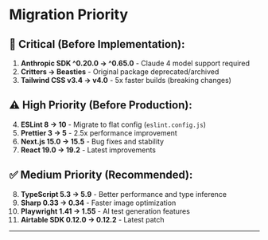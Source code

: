 # Migration Priority

## 🚨 Critical (Before Implementation):
1. **Anthropic SDK ^0.20.0 → ^0.65.0** - Claude 4 model support required
2. **Critters → Beasties** - Original package deprecated/archived
3. **Tailwind CSS v3.4 → v4.0** - 5x faster builds (breaking changes)

## ⚠️ High Priority (Before Production):
4. **ESLint 8 → 10** - Migrate to flat config (`eslint.config.js`)
5. **Prettier 3 → 5** - 2.5x performance improvement
6. **Next.js 15.0 → 15.5** - Bug fixes and stability
7. **React 19.0 → 19.2** - Latest improvements

## ✅ Medium Priority (Recommended):
8. **TypeScript 5.3 → 5.9** - Better performance and type inference
9. **Sharp 0.33 → 0.34** - Faster image optimization
10. **Playwright 1.41 → 1.55** - AI test generation features
11. **Airtable SDK 0.12.0 → 0.12.2** - Latest patch

---
